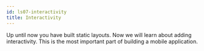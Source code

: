```yaml
---
id: ls07-interactivity
title: Interactivity
---
```


Up until now you have built static layouts. Now we will learn about adding interactivity. This is the most important part of building a mobile application.